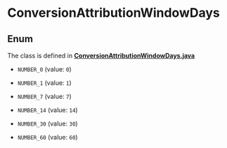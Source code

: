 

# ConversionAttributionWindowDays

## Enum

The class is defined in **[ConversionAttributionWindowDays.java](../../src/main/java/org/openapitools/model/ConversionAttributionWindowDays.java)**


* `NUMBER_0` (value: `0`)

* `NUMBER_1` (value: `1`)

* `NUMBER_7` (value: `7`)

* `NUMBER_14` (value: `14`)

* `NUMBER_30` (value: `30`)

* `NUMBER_60` (value: `60`)



